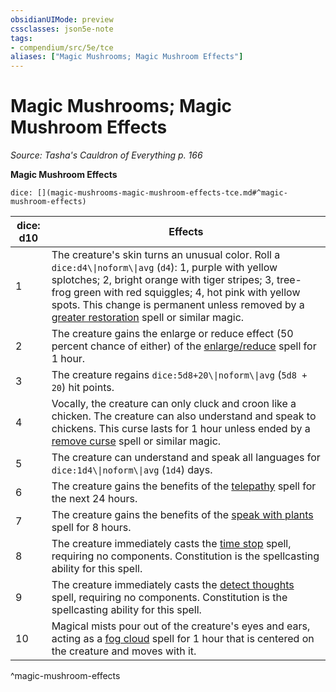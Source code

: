 ```yaml
---
obsidianUIMode: preview
cssclasses: json5e-note
tags:
- compendium/src/5e/tce
aliases: ["Magic Mushrooms; Magic Mushroom Effects"]
---
```

# Magic Mushrooms; Magic Mushroom Effects
*Source: Tasha's Cauldron of Everything p. 166* 

**Magic Mushroom Effects**

`dice: [](magic-mushrooms-magic-mushroom-effects-tce.md#^magic-mushroom-effects)`

| dice: d10 | Effects |
|-----------|---------|
| 1 | The creature's skin turns an unusual color. Roll a `dice:d4\\|noform\\|avg` (`d4`): 1, purple with yellow splotches; 2, bright orange with tiger stripes; 3, tree-frog green with red squiggles; 4, hot pink with yellow spots. This change is permanent unless removed by a [greater restoration](2-Mechanics/CLI/spells/greater-restoration.md) spell or similar magic. |
| 2 | The creature gains the enlarge or reduce effect (50 percent chance of either) of the [enlarge/reduce](2-Mechanics/CLI/spells/enlarge-reduce.md) spell for 1 hour. |
| 3 | The creature regains `dice:5d8+20\\|noform\\|avg` (`5d8 + 20`) hit points. |
| 4 | Vocally, the creature can only cluck and croon like a chicken. The creature can also understand and speak to chickens. This curse lasts for 1 hour unless ended by a [remove curse](2-Mechanics/CLI/spells/remove-curse.md) spell or similar magic. |
| 5 | The creature can understand and speak all languages for `dice:1d4\\|noform\\|avg` (`1d4`) days. |
| 6 | The creature gains the benefits of the [telepathy](2-Mechanics/CLI/spells/telepathy.md) spell for the next 24 hours. |
| 7 | The creature gains the benefits of the [speak with plants](2-Mechanics/CLI/spells/speak-with-plants.md) spell for 8 hours. |
| 8 | The creature immediately casts the [time stop](2-Mechanics/CLI/spells/time-stop.md) spell, requiring no components. Constitution is the spellcasting ability for this spell. |
| 9 | The creature immediately casts the [detect thoughts](2-Mechanics/CLI/spells/detect-thoughts.md) spell, requiring no components. Constitution is the spellcasting ability for this spell. |
| 10 | Magical mists pour out of the creature's eyes and ears, acting as a [fog cloud](2-Mechanics/CLI/spells/fog-cloud.md) spell for 1 hour that is centered on the creature and moves with it. |
^magic-mushroom-effects